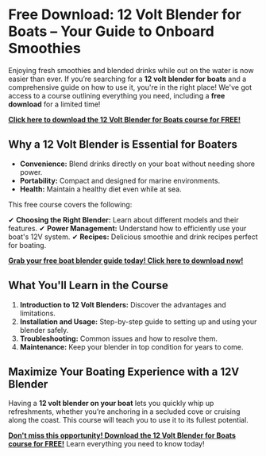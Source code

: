 # Free Download: 12 Volt Blender for Boats – Your Guide to Onboard Smoothies

Enjoying fresh smoothies and blended drinks while out on the water is now easier than ever. If you’re searching for a **12 volt blender for boats** and a comprehensive guide on how to use it, you're in the right place! We've got access to a course outlining everything you need, including a **free download** for a limited time!

[**Click here to download the 12 Volt Blender for Boats course for FREE!**](https://udemywork.com/12-volt-blender-for-boats)

## Why a 12 Volt Blender is Essential for Boaters

*   **Convenience:** Blend drinks directly on your boat without needing shore power.
*   **Portability:** Compact and designed for marine environments.
*   **Health:** Maintain a healthy diet even while at sea.

This free course covers the following:

✔ **Choosing the Right Blender:** Learn about different models and their features.
✔ **Power Management:** Understand how to efficiently use your boat's 12V system.
✔ **Recipes:** Delicious smoothie and drink recipes perfect for boating.

[**Grab your free boat blender guide today! Click here to download now!**](https://udemywork.com/12-volt-blender-for-boats)

## What You'll Learn in the Course

1.  **Introduction to 12 Volt Blenders:** Discover the advantages and limitations.
2.  **Installation and Usage:** Step-by-step guide to setting up and using your blender safely.
3.  **Troubleshooting:** Common issues and how to resolve them.
4.  **Maintenance:** Keep your blender in top condition for years to come.

## Maximize Your Boating Experience with a 12V Blender

Having a **12 volt blender on your boat** lets you quickly whip up refreshments, whether you’re anchoring in a secluded cove or cruising along the coast. This course will teach you to use it to its fullest potential.

**[Don't miss this opportunity! Download the 12 Volt Blender for Boats course for FREE!](https://udemywork.com/12-volt-blender-for-boats)** Learn everything you need to know today!
